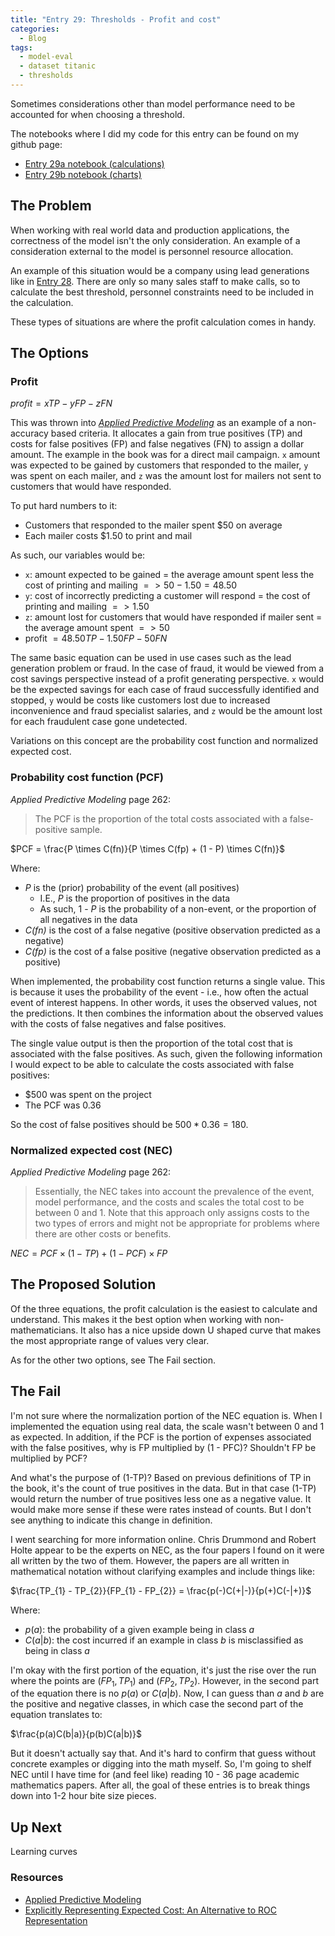 ```yaml
---
title: "Entry 29: Thresholds - Profit and cost"
categories:
  - Blog
tags:
  - model-eval
  - dataset titanic
  - thresholds
---
```


Sometimes considerations other than model performance need to be accounted for when choosing a threshold.

The notebooks where I did my code for this entry can be found on my github page:
 - [Entry 29a notebook (calculations)](https://github.com/julielinx/datascience_diaries/blob/master/02_model_eval/29a_nb_thresholds_profit_cost_calcs.ipynb)
 - [Entry 29b notebook (charts)](https://github.com/julielinx/datascience_diaries/blob/master/02_model_eval/29b_nb_thresholds_profit_cost_plots.ipynb)

## The Problem

When working with real world data and production applications, the correctness of the model isn't the only consideration. An example of a consideration external to the model is personnel resource allocation.

An example of this situation would be a company using lead generations like in [Entry 28](https://julielinx.github.io/blog/28_gain_lift/). There are only so many sales staff to make calls, so to calculate the best threshold, personnel constraints need to be included in the calculation.

These types of situations are where the profit calculation comes in handy.

## The Options

### Profit

$profit = xTP - yFP - zFN$

This was thrown into *[Applied Predictive Modeling](https://www.amazon.com/Applied-Predictive-Modeling-Max-Kuhn-ebook/dp/B00K15TZU0)* as an example of a non-accuracy based criteria.  It allocates a gain from true positives (TP) and costs for false positives (FP) and false negatives (FN) to assign a dollar amount. The example in the book was for a direct mail campaign. `x` amount was expected to be gained by customers that responded to the mailer, `y` was spent on each mailer, and `z` was the amount lost for mailers not sent to customers that would have responded.

To put hard numbers to it:

- Customers that responded to the mailer spent \$50 on average
- Each mailer costs \$1.50 to print and mail

As such, our variables would be:

- `x`: amount expected to be gained = the average amount spent less the cost of printing and mailing $=> 50 - 1.50 = 48.50$
- `y`: cost of incorrectly predicting a customer will respond = the cost of printing and mailing $=> 1.50$
- `z`: amount lost for customers that would have responded if mailer sent = the average amount spent $=> 50$
- profit $= 48.50TP - 1.50FP - 50FN$

The same basic equation can be used in use cases such as the lead generation problem or fraud. In the case of fraud, it would be viewed from a cost savings perspective instead of a profit generating perspective. `x` would be the expected savings for each case of fraud successfully identified and stopped, `y` would be costs like customers lost due to increased inconvenience and fraud specialist salaries, and `z` would be the amount lost for each fraudulent case gone undetected.

Variations on this concept are the probability cost function and normalized expected cost.

### Probability cost function (PCF)

*Applied Predictive Modeling* page 262:

> The PCF is the proportion of the total costs associated with a false-positive sample.

$PCF = \frac{P \times C(fn)}{P \times C(fp) + (1 - P) \times C(fn)}$

Where:

- *P* is the (prior) probability of the event (all positives)
  + I.E., *P* is the proportion of positives in the data
  + As such, 1 - *P* is the probability of a non-event, or the proportion of all negatives in the data
- *C(fn)* is the cost of a false negative (positive observation predicted as a negative)
- *C(fp)* is the cost of a false positive (negative observation predicted as a positive)

When implemented, the probability cost function returns a single value. This is because it uses the probability of the event - i.e., how often the actual event of interest happens. In other words, it uses the observed values, not the predictions. It then combines the information about the observed values with the costs of false negatives and false positives.

The single value output is then the proportion of the total cost that is associated with the false positives. As such, given the following information I would expect to be able to calculate the costs associated with false positives:

- \$500 was spent on the project
- The PCF was 0.36

So the cost of false positives should be $500 * 0.36 = 180$.

### Normalized expected cost (NEC)

*Applied Predictive Modeling* page 262:

> Essentially, the NEC takes into account the prevalence of the event, model performance, and the costs and scales the total cost to be between 0 and 1. Note that this approach only assigns costs to the two types of errors and might not be appropriate for problems where there are other costs or benefits.

$NEC = PCF \times (1-TP) + (1-PCF) \times FP$

## The Proposed Solution

Of the three equations, the profit calculation is the easiest to calculate and understand. This makes it the best option when working with non-mathematicians. It also has a nice upside down U shaped curve that makes the most appropriate range of values very clear.

As for the other two options, see The Fail section.

## The Fail

I'm not sure where the normalization portion of the NEC equation is. When I implemented the equation using real data, the scale wasn't between 0 and 1 as expected. In addition, if the PCF is the portion of expenses associated with the false positives, why is FP multiplied by (1 - PFC)? Shouldn't FP be multiplied by PCF?

And what's the purpose of (1-TP)? Based on previous definitions of TP in the book, it's the count of true positives in the data. But in that case (1-TP) would return the number of true positives less one as a negative value. It would make more sense if these were rates instead of counts. But I don't see anything to indicate this change in definition.

I went searching for more information online. Chris Drummond and Robert Holte appear to be the experts on NEC, as the four papers I found on it were all written by the two of them. However, the papers are all written in mathematical notation without clarifying examples and include things like:

$\frac{TP_{1} - TP_{2}}{FP_{1} - FP_{2}} = \frac{p(-)C(+|-)}{p(+)C(-|+)}$

Where:
- $p(a)$: the probability of a given example being in class $a$
- $C(a|b)$: the cost incurred if an example in class $b$ is misclassified as being in class $a$

I'm okay with the first portion of the equation, it's just the rise over the run where the points are ($FP_{1}, TP_{1}$) and ($FP_{2}, TP_{2}$). However, in the second part of the equation there is no $p(a)$ or $C(a|b)$. Now, I can guess than $a$ and $b$ are the positive and negative classes, in which case the second part of the equation translates to:

$\frac{p(a)C(b|a)}{p(b)C(a|b)}$

But it doesn't actually say that. And it's hard to confirm that guess without concrete examples or digging into the math myself. So, I'm going to shelf NEC until I have time for (and feel like) reading 10 - 36 page academic mathematics papers. After all, the goal of these entries is to break things down into 1-2 hour bite size pieces.

## Up Next

Learning curves

### Resources

- [Applied Predictive Modeling](https://www.amazon.com/Applied-Predictive-Modeling-Max-Kuhn-ebook/dp/B00K15TZU0)
- [Explicitly Representing Expected Cost: An Alternative to ROC Representation](http://www.csi.uottawa.ca/~cdrummon/pubs/KDD00.pdf)
